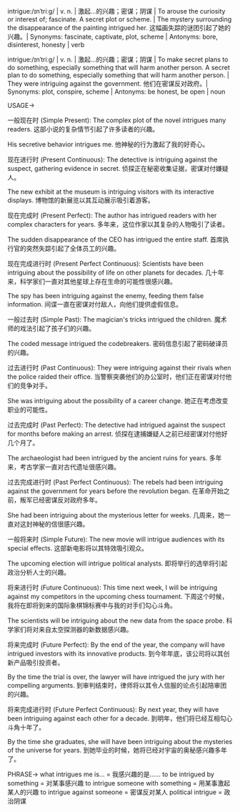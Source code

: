 intrigue:/ɪnˈtriːɡ/ | v. n. | 激起…的兴趣；密谋；阴谋 | To arouse the curiosity or interest of; fascinate. A secret plot or scheme. | The mystery surrounding the disappearance of the painting intrigued her. 这幅画失踪的谜团引起了她的兴趣。| Synonyms: fascinate, captivate, plot, scheme | Antonyms: bore, disinterest, honesty | verb

intrigue:/ɪnˈtriːɡ/ | v. n. | 激起…的兴趣；密谋；阴谋 | To make secret plans to do something, especially something that will harm another person. A secret plan to do something, especially something that will harm another person. | They were intriguing against the government. 他们在密谋反对政府。| Synonyms: plot, conspire, scheme | Antonyms:  be honest, be open | noun


USAGE->

一般现在时 (Simple Present):
The complex plot of the novel intrigues many readers. 这部小说的复杂情节引起了许多读者的兴趣。

His secretive behavior intrigues me. 他神秘的行为激起了我的好奇心。


现在进行时 (Present Continuous):
The detective is intriguing against the suspect, gathering evidence in secret.  侦探正在秘密收集证据，密谋对付嫌疑人。

The new exhibit at the museum is intriguing visitors with its interactive displays. 博物馆的新展览以其互动展示吸引着游客。


现在完成时 (Present Perfect):
The author has intrigued readers with her complex characters for years.  多年来，这位作家以其复杂的人物吸引了读者。

The sudden disappearance of the CEO has intrigued the entire staff. 首席执行官的突然失踪引起了全体员工的兴趣。


现在完成进行时 (Present Perfect Continuous):
Scientists have been intriguing about the possibility of life on other planets for decades. 几十年来，科学家们一直对其他星球上存在生命的可能性很感兴趣。

The spy has been intriguing against the enemy, feeding them false information.  间谍一直在密谋对付敌人，向他们提供虚假信息。


一般过去时 (Simple Past):
The magician's tricks intrigued the children. 魔术师的戏法引起了孩子们的兴趣。

The coded message intrigued the codebreakers.  密码信息引起了密码破译员的兴趣。


过去进行时 (Past Continuous):
They were intriguing against their rivals when the police raided their office.  当警察突袭他们的办公室时，他们正在密谋对付他们的竞争对手。

She was intriguing about the possibility of a career change.  她正在考虑改变职业的可能性。


过去完成时 (Past Perfect):
The detective had intrigued against the suspect for months before making an arrest.  侦探在逮捕嫌疑人之前已经密谋对付他好几个月了。

The archaeologist had been intrigued by the ancient ruins for years.  多年来，考古学家一直对古代遗址很感兴趣。


过去完成进行时 (Past Perfect Continuous):
The rebels had been intriguing against the government for years before the revolution began.  在革命开始之前，叛军已经密谋反对政府多年。

She had been intriguing about the mysterious letter for weeks.  几周来，她一直对这封神秘的信很感兴趣。


一般将来时 (Simple Future):
The new movie will intrigue audiences with its special effects.  这部新电影将以其特效吸引观众。

The upcoming election will intrigue political analysts.  即将举行的选举将引起政治分析人士的兴趣。


将来进行时 (Future Continuous):
This time next week, I will be intriguing against my competitors in the upcoming chess tournament. 下周这个时候，我将在即将到来的国际象棋锦标赛中与我的对手们勾心斗角。

The scientists will be intriguing about the new data from the space probe. 科学家们将对来自太空探测器的新数据感兴趣。


将来完成时 (Future Perfect):
By the end of the year, the company will have intrigued investors with its innovative products. 到今年年底，该公司将以其创新产品吸引投资者。

By the time the trial is over, the lawyer will have intrigued the jury with her compelling arguments.  到审判结束时，律师将以其令人信服的论点引起陪审团的兴趣。


将来完成进行时 (Future Perfect Continuous):
By next year, they will have been intriguing against each other for a decade. 到明年，他们将已经互相勾心斗角十年了。

By the time she graduates, she will have been intriguing about the mysteries of the universe for years. 到她毕业的时候，她将已经对宇宙的奥秘感兴趣多年了。


PHRASE->
what intrigues me is... = 我感兴趣的是……
to be intrigued by something = 对某事感兴趣
to intrigue someone with something = 用某事激起某人的兴趣
to intrigue against someone = 密谋反对某人
political intrigue = 政治阴谋
